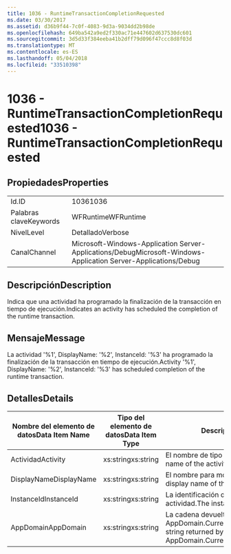 ```yaml
---
title: 1036 - RuntimeTransactionCompletionRequested
ms.date: 03/30/2017
ms.assetid: d36b9f44-7c0f-4083-9d3a-9034dd2b98de
ms.openlocfilehash: 649ba542a9ed2f330ac71e447602d637530dc601
ms.sourcegitcommit: 3d5d33f384eeba41b2dff79d096f47ccc8d8f03d
ms.translationtype: MT
ms.contentlocale: es-ES
ms.lasthandoff: 05/04/2018
ms.locfileid: "33510398"
---
```

# <a name="1036---runtimetransactioncompletionrequested"></a><span data-ttu-id="8a56f-102">1036 - RuntimeTransactionCompletionRequested</span><span class="sxs-lookup"><span data-stu-id="8a56f-102">1036 - RuntimeTransactionCompletionRequested</span></span>
## <a name="properties"></a><span data-ttu-id="8a56f-103">Propiedades</span><span class="sxs-lookup"><span data-stu-id="8a56f-103">Properties</span></span>  
  
|||  
|-|-|  
|<span data-ttu-id="8a56f-104">Id.</span><span class="sxs-lookup"><span data-stu-id="8a56f-104">ID</span></span>|<span data-ttu-id="8a56f-105">1036</span><span class="sxs-lookup"><span data-stu-id="8a56f-105">1036</span></span>|  
|<span data-ttu-id="8a56f-106">Palabras clave</span><span class="sxs-lookup"><span data-stu-id="8a56f-106">Keywords</span></span>|<span data-ttu-id="8a56f-107">WFRuntime</span><span class="sxs-lookup"><span data-stu-id="8a56f-107">WFRuntime</span></span>|  
|<span data-ttu-id="8a56f-108">Nivel</span><span class="sxs-lookup"><span data-stu-id="8a56f-108">Level</span></span>|<span data-ttu-id="8a56f-109">Detallado</span><span class="sxs-lookup"><span data-stu-id="8a56f-109">Verbose</span></span>|  
|<span data-ttu-id="8a56f-110">Canal</span><span class="sxs-lookup"><span data-stu-id="8a56f-110">Channel</span></span>|<span data-ttu-id="8a56f-111">Microsoft-Windows-Application Server-Applications/Debug</span><span class="sxs-lookup"><span data-stu-id="8a56f-111">Microsoft-Windows-Application Server-Applications/Debug</span></span>|  
  
## <a name="description"></a><span data-ttu-id="8a56f-112">Descripción</span><span class="sxs-lookup"><span data-stu-id="8a56f-112">Description</span></span>  
 <span data-ttu-id="8a56f-113">Indica que una actividad ha programado la finalización de la transacción en tiempo de ejecución.</span><span class="sxs-lookup"><span data-stu-id="8a56f-113">Indicates an activity has scheduled the completion of the runtime transaction.</span></span>  
  
## <a name="message"></a><span data-ttu-id="8a56f-114">Mensaje</span><span class="sxs-lookup"><span data-stu-id="8a56f-114">Message</span></span>  
 <span data-ttu-id="8a56f-115">La actividad '%1', DisplayName: '%2', InstanceId: '%3' ha programado la finalización de la transacción en tiempo de ejecución.</span><span class="sxs-lookup"><span data-stu-id="8a56f-115">Activity '%1', DisplayName: '%2', InstanceId: '%3' has scheduled completion of the runtime transaction.</span></span>  
  
## <a name="details"></a><span data-ttu-id="8a56f-116">Detalles</span><span class="sxs-lookup"><span data-stu-id="8a56f-116">Details</span></span>  
  
|<span data-ttu-id="8a56f-117">Nombre del elemento de datos</span><span class="sxs-lookup"><span data-stu-id="8a56f-117">Data Item Name</span></span>|<span data-ttu-id="8a56f-118">Tipo del elemento de datos</span><span class="sxs-lookup"><span data-stu-id="8a56f-118">Data Item Type</span></span>|<span data-ttu-id="8a56f-119">Descripción</span><span class="sxs-lookup"><span data-stu-id="8a56f-119">Description</span></span>|  
|--------------------|--------------------|-----------------|  
|<span data-ttu-id="8a56f-120">Actividad</span><span class="sxs-lookup"><span data-stu-id="8a56f-120">Activity</span></span>|<span data-ttu-id="8a56f-121">xs:string</span><span class="sxs-lookup"><span data-stu-id="8a56f-121">xs:string</span></span>|<span data-ttu-id="8a56f-122">El nombre de tipo de la actividad.</span><span class="sxs-lookup"><span data-stu-id="8a56f-122">The type name of the activity.</span></span>|  
|<span data-ttu-id="8a56f-123">DisplayName</span><span class="sxs-lookup"><span data-stu-id="8a56f-123">DisplayName</span></span>|<span data-ttu-id="8a56f-124">xs:string</span><span class="sxs-lookup"><span data-stu-id="8a56f-124">xs:string</span></span>|<span data-ttu-id="8a56f-125">El nombre para mostrar de la actividad.</span><span class="sxs-lookup"><span data-stu-id="8a56f-125">The display name of the activity.</span></span>|  
|<span data-ttu-id="8a56f-126">InstanceId</span><span class="sxs-lookup"><span data-stu-id="8a56f-126">InstanceId</span></span>|<span data-ttu-id="8a56f-127">xs:string</span><span class="sxs-lookup"><span data-stu-id="8a56f-127">xs:string</span></span>|<span data-ttu-id="8a56f-128">La identificación de instancia de la actividad.</span><span class="sxs-lookup"><span data-stu-id="8a56f-128">The instance id of the activity.</span></span>|  
|<span data-ttu-id="8a56f-129">AppDomain</span><span class="sxs-lookup"><span data-stu-id="8a56f-129">AppDomain</span></span>|<span data-ttu-id="8a56f-130">xs:string</span><span class="sxs-lookup"><span data-stu-id="8a56f-130">xs:string</span></span>|<span data-ttu-id="8a56f-131">La cadena devuelta por AppDomain.CurrentDomain.FriendlyName.</span><span class="sxs-lookup"><span data-stu-id="8a56f-131">The string returned by AppDomain.CurrentDomain.FriendlyName.</span></span>|

